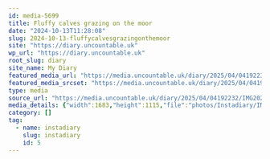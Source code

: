 ```yaml
---
id: media-5699
title: Fluffy calves grazing on the moor
date: "2024-10-13T11:28:08"
slug: 2024-10-13-fluffycalvesgrazingonthemoor
site: "https://diary.uncountable.uk"
wp_url: "https://diary.uncountable.uk"
root_slug: diary
site_name: My Diary
featured_media_url: "https://media.uncountable.uk/diary/2025/04/04192232/IMG20241013122808-edited.webp"
featured_media_srcset: "https://media.uncountable.uk/diary/2025/04/04192232/IMG20241013122808-edited-300x199.webp 300w, https://media.uncountable.uk/diary/2025/04/04192232/IMG20241013122808-edited-1024x678.webp 1024w, https://media.uncountable.uk/diary/2025/04/04192232/IMG20241013122808-edited-150x150.webp 150w, https://media.uncountable.uk/diary/2025/04/04192232/IMG20241013122808-edited-640x424.webp 640w, https://media.uncountable.uk/diary/2025/04/04192232/IMG20241013122808-edited.webp 1683w"
type: media
source_url: "https://media.uncountable.uk/diary/2025/04/04192232/IMG20241013122808-edited.webp"
media_details: {"width":1683,"height":1115,"file":"photos/Instadiary/IMG20241013122808-edited.webp","filesize":175480,"sizes":{"medium":{"file":"IMG20241013122808-edited-300x199.webp","width":300,"height":199,"filesize":20568,"mime_type":"image/webp","source_url":"https://media.uncountable.uk/diary/2025/04/04192232/IMG20241013122808-edited-300x199.webp"},"large":{"file":"IMG20241013122808-edited-1024x678.webp","width":1024,"height":678,"filesize":161866,"mime_type":"image/webp","source_url":"https://media.uncountable.uk/diary/2025/04/04192232/IMG20241013122808-edited-1024x678.webp"},"thumbnail":{"file":"IMG20241013122808-edited-150x150.webp","width":150,"height":150,"filesize":8024,"mime_type":"image/webp","source_url":"https://media.uncountable.uk/diary/2025/04/04192232/IMG20241013122808-edited-150x150.webp"},"mobwidth":{"file":"IMG20241013122808-edited-640x424.webp","width":640,"height":424,"filesize":84660,"mime_type":"image/webp","source_url":"https://media.uncountable.uk/diary/2025/04/04192232/IMG20241013122808-edited-640x424.webp"},"full":{"file":"IMG20241013122808-edited.webp","width":1683,"height":1115,"mime_type":"image/webp","source_url":"https://media.uncountable.uk/diary/2025/04/04192232/IMG20241013122808-edited.webp"}},"image_meta":{"aperture":"0","credit":"","camera":"","caption":"","created_timestamp":"0","copyright":"","focal_length":"0","iso":"0","shutter_speed":"0","title":"","orientation":"0","keywords":[]}}
category: []
tag:
  - name: instadiary
    slug: instadiary
    id: 5
---
```


